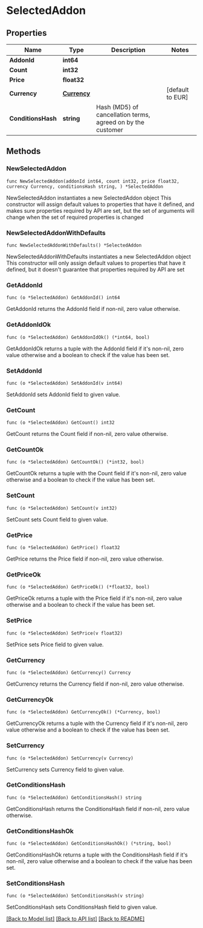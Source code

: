 # SelectedAddon

## Properties

Name | Type | Description | Notes
------------ | ------------- | ------------- | -------------
**AddonId** | **int64** |  | 
**Count** | **int32** |  | 
**Price** | **float32** |  | 
**Currency** | [**Currency**](Currency.md) |  | [default to EUR]
**ConditionsHash** | **string** | Hash (MD5) of cancellation terms, agreed on by the customer | 

## Methods

### NewSelectedAddon

`func NewSelectedAddon(addonId int64, count int32, price float32, currency Currency, conditionsHash string, ) *SelectedAddon`

NewSelectedAddon instantiates a new SelectedAddon object
This constructor will assign default values to properties that have it defined,
and makes sure properties required by API are set, but the set of arguments
will change when the set of required properties is changed

### NewSelectedAddonWithDefaults

`func NewSelectedAddonWithDefaults() *SelectedAddon`

NewSelectedAddonWithDefaults instantiates a new SelectedAddon object
This constructor will only assign default values to properties that have it defined,
but it doesn't guarantee that properties required by API are set

### GetAddonId

`func (o *SelectedAddon) GetAddonId() int64`

GetAddonId returns the AddonId field if non-nil, zero value otherwise.

### GetAddonIdOk

`func (o *SelectedAddon) GetAddonIdOk() (*int64, bool)`

GetAddonIdOk returns a tuple with the AddonId field if it's non-nil, zero value otherwise
and a boolean to check if the value has been set.

### SetAddonId

`func (o *SelectedAddon) SetAddonId(v int64)`

SetAddonId sets AddonId field to given value.


### GetCount

`func (o *SelectedAddon) GetCount() int32`

GetCount returns the Count field if non-nil, zero value otherwise.

### GetCountOk

`func (o *SelectedAddon) GetCountOk() (*int32, bool)`

GetCountOk returns a tuple with the Count field if it's non-nil, zero value otherwise
and a boolean to check if the value has been set.

### SetCount

`func (o *SelectedAddon) SetCount(v int32)`

SetCount sets Count field to given value.


### GetPrice

`func (o *SelectedAddon) GetPrice() float32`

GetPrice returns the Price field if non-nil, zero value otherwise.

### GetPriceOk

`func (o *SelectedAddon) GetPriceOk() (*float32, bool)`

GetPriceOk returns a tuple with the Price field if it's non-nil, zero value otherwise
and a boolean to check if the value has been set.

### SetPrice

`func (o *SelectedAddon) SetPrice(v float32)`

SetPrice sets Price field to given value.


### GetCurrency

`func (o *SelectedAddon) GetCurrency() Currency`

GetCurrency returns the Currency field if non-nil, zero value otherwise.

### GetCurrencyOk

`func (o *SelectedAddon) GetCurrencyOk() (*Currency, bool)`

GetCurrencyOk returns a tuple with the Currency field if it's non-nil, zero value otherwise
and a boolean to check if the value has been set.

### SetCurrency

`func (o *SelectedAddon) SetCurrency(v Currency)`

SetCurrency sets Currency field to given value.


### GetConditionsHash

`func (o *SelectedAddon) GetConditionsHash() string`

GetConditionsHash returns the ConditionsHash field if non-nil, zero value otherwise.

### GetConditionsHashOk

`func (o *SelectedAddon) GetConditionsHashOk() (*string, bool)`

GetConditionsHashOk returns a tuple with the ConditionsHash field if it's non-nil, zero value otherwise
and a boolean to check if the value has been set.

### SetConditionsHash

`func (o *SelectedAddon) SetConditionsHash(v string)`

SetConditionsHash sets ConditionsHash field to given value.



[[Back to Model list]](../README.md#documentation-for-models) [[Back to API list]](../README.md#documentation-for-api-endpoints) [[Back to README]](../README.md)


